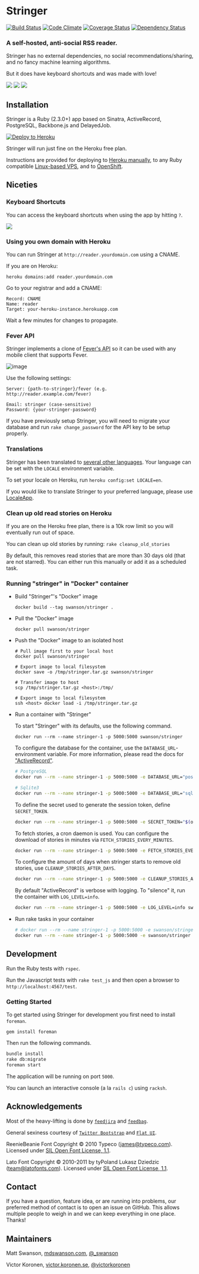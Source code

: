 # Stringer

[![Build Status](https://api.travis-ci.org/swanson/stringer.svg?style=flat)](https://travis-ci.org/swanson/stringer)
[![Code Climate](https://codeclimate.com/github/swanson/stringer.svg?style=flat)](https://codeclimate.com/github/swanson/stringer)
[![Coverage Status](https://coveralls.io/repos/swanson/stringer/badge.svg?style=flat)](https://coveralls.io/r/swanson/stringer)
[![Dependency Status](https://gemnasium.com/swanson/stringer.svg)](https://gemnasium.com/swanson/stringer)

### A self-hosted, anti-social RSS reader.

Stringer has no external dependencies, no social recommendations/sharing, and no fancy machine learning algorithms.

But it does have keyboard shortcuts and was made with love!

![](screenshots/instructions.png)
![](screenshots/stories.png)
![](screenshots/feed.png)

## Installation

Stringer is a Ruby (2.3.0+) app based on Sinatra, ActiveRecord, PostgreSQL, Backbone.js and DelayedJob.

[![Deploy to Heroku](https://cdn.herokuapp.com/deploy/button.svg)](https://heroku.com/deploy)

Stringer will run just fine on the Heroku free plan.

Instructions are provided for deploying to [Heroku manually](/docs/Heroku.md), to any Ruby 
compatible [Linux-based VPS](/docs/VPS.md), and to [OpenShift](/docs/OpenShift.md).

## Niceties

### Keyboard Shortcuts

You can access the keyboard shortcuts when using the app by hitting `?`.

![](screenshots/keyboard_shortcuts.png)

### Using you own domain with Heroku

You can run Stringer at `http://reader.yourdomain.com` using a CNAME.

If you are on Heroku:

```
heroku domains:add reader.yourdomain.com
```

Go to your registrar and add a CNAME:
```
Record: CNAME
Name: reader
Target: your-heroku-instance.herokuapp.com
```

Wait a few minutes for changes to propagate.

### Fever API

Stringer implements a clone of [Fever's API](http://www.feedafever.com/api) so it can be used with any mobile client that supports Fever.

![image](https://f.cloud.github.com/assets/56947/546236/68456536-c288-11e2-834b-9043dc75a087.png)

Use the following settings:

```
Server: {path-to-stringer}/fever (e.g. http://reader.example.com/fever)

Email: stringer (case-sensitive)
Password: {your-stringer-password}
```

If you have previously setup Stringer, you will need to migrate your database and run `rake change_password` for the API key to be setup properly.

### Translations

Stringer has been translated to [several other languages](config/locales). Your language can be set with the `LOCALE` environment variable.

To set your locale on Heroku, run `heroku config:set LOCALE=en`.

If you would like to translate Stringer to your preferred language, please use [LocaleApp](http://www.localeapp.com/projects/4637).

### Clean up old read stories on Heroku

If you are on the Heroku free plan, there is a 10k row limit so you will
eventually run out of space.

You can clean up old stories by running: `rake cleanup_old_stories`

By default, this removes read stories that are more than 30 days old (that
are not starred). You can either run this manually or add it as a scheduled
task.

### Running "stringer" in "Docker" container

* Build "Stringer"'s "Docker" image

  ~~~
  docker build --tag swanson/stringer .
  ~~~

* Pull the "Docker" image

  ~~~
  docker pull swanson/stringer
  ~~~

* Push the "Docker" image to an isolated host

  ~~~
  # Pull image first to your local host
  docker pull swanson/stringer

  # Export image to local filesystem
  docker save -o /tmp/stringer.tar.gz swanson/stringer

  # Transfer image to host
  scp /tmp/stringer.tar.gz <host>:/tmp/

  # Export image to local filesystem
  ssh <host> docker load -i /tmp/stringer.tar.gz
  ~~~

* Run a container with "Stringer"

  To start "Stringer" with its defaults, use the following command.

  ~~~
  docker run --rm --name stringer-1 -p 5000:5000 swanson/stringer
  ~~~

  To configure the database for the container, use the `DATABASE_URL`-environment
  variable. For more information, please read the docs for
  ["ActiveRecord"](http://guides.rubyonrails.org/configuring.html#configuring-a-database).
  
  ~~~bash
  # PostgreSQL
  docker run --rm --name stringer-1 -p 5000:5000 -e DATABASE_URL="postgresql://localhost/blog_development?pool=5" swanson/stringer
  
  # Sqlite3
  docker run --rm --name stringer-1 -p 5000:5000 -e DATABASE_URL="sqlite3:///db/stringer.db" swanson/stringer
  ~~~
  
  To define the secret used to generate the session token, define `SECRET_TOKEN`.
  
  ~~~bash
  docker run --rm --name stringer-1 -p 5000:5000 -e SECRET_TOKEN="$(openssl rand -hex 32)" swanson/stringer
  ~~~
  
  To fetch stories, a cron daemon is used. You can configure the download of stories in minutes via `FETCH_STORIES_EVERY_MINUTES`.
  
  ~~~bash
  docker run --rm --name stringer-1 -p 5000:5000 -e FETCH_STORIES_EVERY_MINUTES=15 swanson/stringer
  ~~~
  
  To configure the amount of days when stringer starts to remove old stories, use `CLEANUP_STORIES_AFTER_DAYS`.
  
  ~~~bash
  docker run --rm --name stringer-1 -p 5000:5000 -e CLEANUP_STORIES_AFTER_DAYS=30 swanson/stringer
  ~~~
  
  By default "ActiveRecord" is verbose with logging. To "silence" it, run the
  container with `LOG_LEVEL=info`.
  
  ~~~bash
  docker run --rm --name stringer-1 -p 5000:5000 -e LOG_LEVEL=info swanson/stringer
  ~~~

* Run rake tasks in your container

  ~~~bash
  # docker run --rm --name stringer-1 -p 5000:5000 -e swanson/stringer bundle exec rake <task>
  docker run --rm --name stringer-1 -p 5000:5000 -e swanson/stringer bundle exec rake db:migrate
  ~~~

## Development

Run the Ruby tests with `rspec`.

Run the Javascript tests with `rake test_js` and then open a browser to `http://localhost:4567/test`.

### Getting Started

To get started using Stringer for development you first need to install `foreman`.

    gem install foreman

Then run the following commands.

```sh
bundle install
rake db:migrate
foreman start
```

The application will be running on port `5000`.

You can launch an interactive console (a la `rails c`) using `racksh`.

## Acknowledgements

Most of the heavy-lifting is done by [`feedjira`](https://github.com/feedjira/feedjira) and [`feedbag`](https://github.com/dwillis/feedbag).

General sexiness courtesy of [`Twitter Bootstrap`](http://twitter.github.io/bootstrap/) and [`Flat UI`](http://designmodo.github.io/Flat-UI/).

ReenieBeanie Font Copyright &copy; 2010 Typeco (james@typeco.com). Licensed under [SIL Open Font License, 1.1](http://scripts.sil.org/OFL).

Lato Font Copyright &copy; 2010-2011 by tyPoland Lukasz Dziedzic (team@latofonts.com). Licensed under [SIL Open Font License, 1.1](http://scripts.sil.org/OFL).

## Contact

If you have a question, feature idea, or are running into problems, our preferred method of contact is to open an issue on GitHub. This allows multiple people to weigh in and we can keep everything in one place. Thanks!

## Maintainers

Matt Swanson, [mdswanson.com](http://mdswanson.com), [@_swanson](http://twitter.com/_swanson)

Victor Koronen, [victor.koronen.se](http://victor.koronen.se/), [@victorkoronen](https://twitter.com/victorkoronen)
